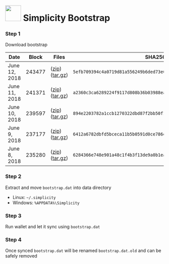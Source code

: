 # <img src="https://i.imgur.com/EVMMO6N.jpg" width="50"> Simplicity Bootstrap

### Step 1
Download bootstrap

| Date  | Block | Files | SHA256 |
| --- | --- | --- | --- |
| June 12, 2018 | 243477 | ([zip](https://transfer.sh/A1maz/bootstrap.zip)) ([tar.gz](https://transfer.sh/UL6dN/bootstrap.tar.gz)) | `5efb709394c4a0719d81a556249b6ded73e0eb09a3f236da59c9b9c3f8eeb42e` |
| June 11, 2018 | 241371 | ([zip](https://transfer.sh/iWy4p/bootstrap.zip)) ([tar.gz](https://transfer.sh/seTR5/bootstrap.tar.gz)) | `a2360c3ca6289224f9117d808b36b03988ea4366aadcad98a62ab98c545d3e6c` |
| June 10, 2018 | 239597 | ([zip](https://transfer.sh/UzL4X/bootstrap.zip)) ([tar.gz](https://transfer.sh/YdUx9/bootstrap.tar.gz)) | `894e2203782a1ccb1270322dbd87f2bb50f1124146bdf81edb852fb72aaf004d` |
| June 9, 2018 | 237177 | ([zip](https://transfer.sh/14Hw7g/bootstrap.zip)) ([tar.gz](https://transfer.sh/13JUyN/bootstrap.tar.gz)) | `6412a6782dbfd5bceca11b5b0591d0ce786e1b51fb941b97e24e625f6e155db2` |
| June 8, 2018 | 235280 | ([zip](https://transfer.sh/y0t2P/bootstrap.zip)) ([tar.gz](https://transfer.sh/1giJB/bootstrap.tar.gz)) | `6284366e748e901a48c1f4b3f13de9a0b1eab4da764116e84cae08fdbd91798a` |

### Step 2
Extract and move `bootstrap.dat` into data directory

* Linux: `~/.simplicity`
* Windows: `%APPDATA%\Simplicity`

### Step 3
Run wallet and let it sync using `bootstrap.dat`

### Step 4
Once synced `bootstrap.dat` will be renamed `bootstrap.dat.old` and can be safely removed
